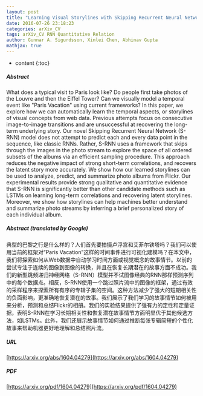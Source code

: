```yaml
---
layout: post
title: "Learning Visual Storylines with Skipping Recurrent Neural Networks"
date: 2016-07-26 23:18:23
categories: arXiv_CV
tags: arXiv_CV RNN Quantitative Relation
author: Gunnar A. Sigurdsson, Xinlei Chen, Abhinav Gupta
mathjax: true
---
```


* content
{:toc}

##### Abstract
What does a typical visit to Paris look like? Do people first take photos of the Louvre and then the Eiffel Tower? Can we visually model a temporal event like "Paris Vacation" using current frameworks? In this paper, we explore how we can automatically learn the temporal aspects, or storylines of visual concepts from web data. Previous attempts focus on consecutive image-to-image transitions and are unsuccessful at recovering the long-term underlying story. Our novel Skipping Recurrent Neural Network (S-RNN) model does not attempt to predict each and every data point in the sequence, like classic RNNs. Rather, S-RNN uses a framework that skips through the images in the photo stream to explore the space of all ordered subsets of the albums via an efficient sampling procedure. This approach reduces the negative impact of strong short-term correlations, and recovers the latent story more accurately. We show how our learned storylines can be used to analyze, predict, and summarize photo albums from Flickr. Our experimental results provide strong qualitative and quantitative evidence that S-RNN is significantly better than other candidate methods such as LSTMs on learning long-term correlations and recovering latent storylines. Moreover, we show how storylines can help machines better understand and summarize photo streams by inferring a brief personalized story of each individual album.

##### Abstract (translated by Google)
典型的巴黎之行是什么样的？人们首先要拍摄卢浮宫和艾菲尔铁塔吗？我们可以使用当前的框架对“Paris Vacation”这样的时间事件进行可视化建模吗？在本文中，我们将探索如何从Web数据中自动学习时间方面或视觉概念的故事情节。以前的尝试专注于连续的图像到图像的转换，并且在恢复长期潜在的故事方面不成功。我们的新型跳频递归神经网络（S-RNN）模型并不试图像经典的RNN那样预测序列中的每个数据点。相反，S-RNN使用一个跳过照片流中的图像的框架，通过有效的采样程序来探索所有有序的专辑子集的空间。这种方法减少了强大的短期相关性的负面影响，更准确地恢复潜在的故事。我们展示了我们学习的故事情节如何被用来分析，预测和总结Flickr的相册。我们的实验结果提供了强有力的定性和定量证据，表明S-RNN在学习长期相关性和恢复潜在故事情节方面明显优于其他候选方法，如LSTMs。此外，我们还展示故事情节如何通过推断每张专辑简短的个性化故事来帮助机器更好地理解和总结照片流。

##### URL
[https://arxiv.org/abs/1604.04279](https://arxiv.org/abs/1604.04279)

##### PDF
[https://arxiv.org/pdf/1604.04279](https://arxiv.org/pdf/1604.04279)

